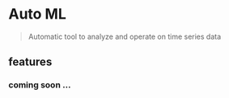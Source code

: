 # Auto ML   
> Automatic tool to analyze and operate on time series data  

## features  
### coming soon ...